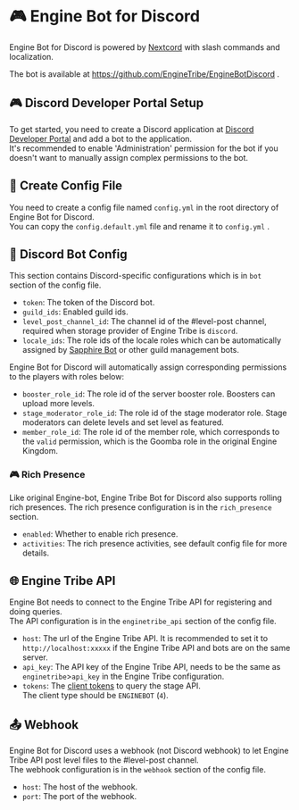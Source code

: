 # 🎮 Engine Bot for Discord

Engine Bot for Discord is powered by [Nextcord](https://docs.nextcord.dev/) with slash commands and localization.

The bot is available at https://github.com/EngineTribe/EngineBotDiscord .

## 🎮 Discord Developer Portal Setup

To get started, you need to create a Discord application at [Discord Developer Portal](https://discord.com/developers/applications) and add a bot to the application.   
It's recommended to enable 'Administration' permission for the bot if you doesn't want to manually assign complex permissions to the bot.

## 📑 Create Config File

You need to create a config file named `config.yml` in the root directory of Engine Bot for Discord.  
You can copy the `config.default.yml` file and rename it to `config.yml` .

## 🤖 Discord Bot Config

This section contains Discord-specific configurations which is in `bot` section of the config file.

- `token`: The token of the Discord bot.
- `guild_ids`: Enabled guild ids.
- `level_post_channel_id`: The channel id of the #level-post channel, required when storage provider of Engine Tribe is `discord`.
- `locale_ids`: The role ids of the locale roles which can be automatically assigned by [Sapphire Bot](https://sapph.xyz) or other guild management bots.

Engine Bot for Discord will automatically assign corresponding permissions to the players with roles below:

- `booster_role_id`: The role id of the server booster role. Boosters can upload more levels.
- `stage_moderator_role_id`: The role id of the stage moderator role. Stage moderators can delete levels and set level as featured.
- `member_role_id`: The role id of the member role, which corresponds to the `valid` permission, which is the Goomba role in the original Engine Kingdom.

### 🎮 Rich Presence

Like original Engine-bot, Engine Tribe Bot for Discord also supports rolling rich presences.
The rich presence configuration is in the `rich_presence` section.

- `enabled`: Whether to enable rich presence.
- `activities`: The rich presence activities, see default config file for more details.

## 🌐 Engine Tribe API

Engine Bot needs to connect to the Engine Tribe API for registering and doing queries.   
The API configuration is in the `enginetribe_api` section of the config file.

- `host`: The url of the Engine Tribe API. It is recommended to set it to `http://localhost:xxxxx` if the Engine Tribe API and bots are on the same server.
- `api_key`: The API key of the Engine Tribe API, needs to be the same as `enginetribe`>`api_key` in the Engine Tribe configuration.
- `tokens`: The [client tokens](/tokens.md) to query the stage API.  
  The client type should be `ENGINEBOT` (`4`).

## 📤 Webhook

Engine Bot for Discord uses a webhook (not Discord webhook) to let Engine Tribe API post level files to the #level-post channel.   
The webhook configuration is in the `webhook` section of the config file.

- `host`: The host of the webhook.
- `port`: The port of the webhook.